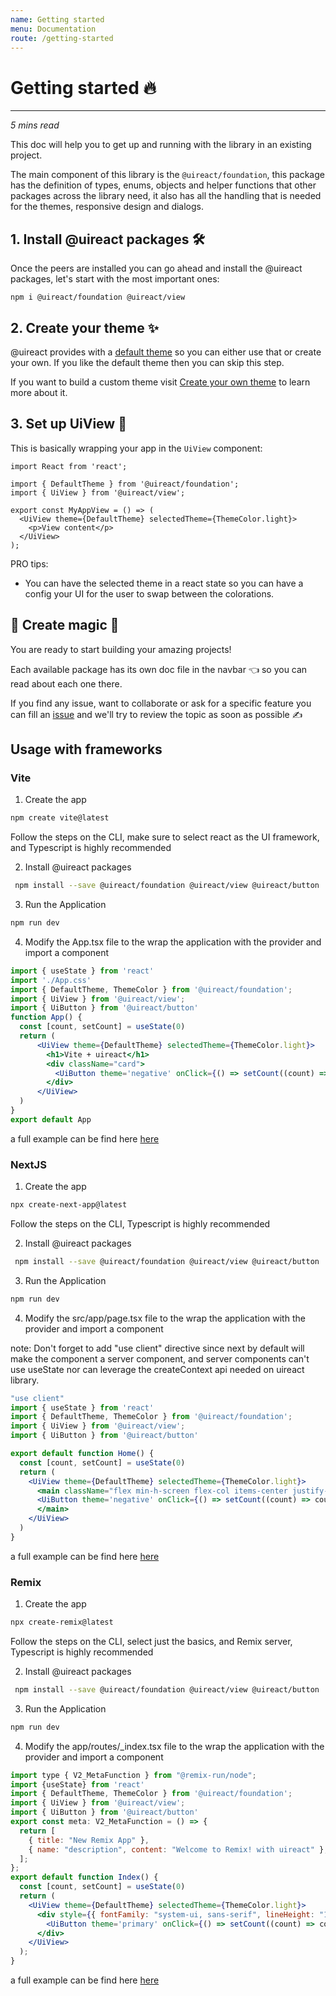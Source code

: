 ```yaml
---
name: Getting started
menu: Documentation
route: /getting-started
---
```


# Getting started 🔥
--------

_5 mins read_

This doc will help you to get up and running with the library in an existing project.

The main component of this library is the `@uireact/foundation`, this package has the definition of types, enums, objects and
helper functions that other packages across the library need, it also has all the handling that is needed for the themes, responsive design and dialogs.


## 1. Install @uireact packages 🛠️

Once the peers are installed you can go ahead and install the @uireact packages, let's start with the most important ones:

```
npm i @uireact/foundation @uireact/view
```

## 2. Create your theme ✨

@uireact provides with a [default theme](https://github.com/inavac182/uireact/blob/main/packages/foundation/src/themes/default-theme.ts) so you can either use that or create your own. If you like the default theme then you can skip this step.

If you want to build a custom theme visit [Create your own theme](./create-theme) to learn more about it.

## 3. Set up UiView 🤖

This is basically wrapping your app in the `UiView` component:

```
import React from 'react';

import { DefaultTheme } from '@uireact/foundation';
import { UiView } from '@uireact/view';

export const MyAppView = () => (
  <UiView theme={DefaultTheme} selectedTheme={ThemeColor.light}>
    <p>View content</p>
  </UiView>
);
```

PRO tips:

- You can have the selected theme in a react state so you can have a config your UI for the user to swap between the colorations.


## 🏁 Create magic 🚀

You are ready to start building your amazing projects!

Each available package has its own doc file in the navbar 👈 so you can read about each one there.

If you find any issue, want to collaborate or ask for a specific feature you can fill an [issue](https://github.com/inavac182/uireact/issues) and we'll try to review the topic as soon as possible ✍️

## Usage with frameworks

### Vite

1. Create the app

```bash
npm create vite@latest
```

Follow the steps on the CLI, make sure to select react as the UI framework, and Typescript is highly recommended

2. Install @uireact packages

```bash
 npm install --save @uireact/foundation @uireact/view @uireact/button
```

3. Run the Application

```bash
npm run dev
```

4. Modify the App.tsx file to the wrap the application with the provider and import a component

```jsx
import { useState } from 'react'
import './App.css'
import { DefaultTheme, ThemeColor } from '@uireact/foundation';
import { UiView } from '@uireact/view';
import { UiButton } from '@uireact/button'
function App() {
  const [count, setCount] = useState(0)
  return (
      <UiView theme={DefaultTheme} selectedTheme={ThemeColor.light}>
        <h1>Vite + uireact</h1>
        <div className="card">
          <UiButton theme='negative' onClick={() => setCount((count) => count + 1)}>count is {count}</UiButton>
        </div>
      </UiView>
  )
}
export default App
```

a full example can be find here [here](../examples/vite-ui-react/)

### NextJS

1. Create the app

```bash
npx create-next-app@latest
```
Follow the steps on the CLI, Typescript is highly recommended

2. Install @uireact packages

```bash
 npm install --save @uireact/foundation @uireact/view @uireact/button

```

3. Run the Application

```bash
npm run dev
```

4. Modify the src/app/page.tsx file to the wrap the application with the provider and import a component

note: Don't forget to add "use client" directive since next by default will make the component a server component, and server components can't use useState nor can leverage the createContext api needed on uireact library.

```jsx
"use client"
import { useState } from 'react'
import { DefaultTheme, ThemeColor } from '@uireact/foundation';
import { UiView } from '@uireact/view';
import { UiButton } from '@uireact/button'

export default function Home() {
  const [count, setCount] = useState(0)
  return (
    <UiView theme={DefaultTheme} selectedTheme={ThemeColor.light}>
      <main className="flex min-h-screen flex-col items-center justify-between p-24">
      <UiButton theme='negative' onClick={() => setCount((count) => count + 1)}>count is {count}</UiButton>
      </main>
    </UiView>
  )
}
```

a full example can be find here [here](../examples/nextjs-example/)

### Remix

1. Create the app

```bash
npx create-remix@latest
```

Follow the steps on the CLI, select just the basics, and Remix server, Typescript is highly recommended

2. Install @uireact packages

```bash
 npm install --save @uireact/foundation @uireact/view @uireact/button

```

3. Run the Application

```bash
npm run dev
```

4. Modify the app/routes/_index.tsx file to the wrap the application with the provider and import a component


```jsx
import type { V2_MetaFunction } from "@remix-run/node";
import {useState} from 'react'
import { DefaultTheme, ThemeColor } from '@uireact/foundation';
import { UiView } from '@uireact/view';
import { UiButton } from '@uireact/button'
export const meta: V2_MetaFunction = () => {
  return [
    { title: "New Remix App" },
    { name: "description", content: "Welcome to Remix! with uireact" },
  ];
};
export default function Index() {
  const [count, setCount] = useState(0)
  return (
    <UiView theme={DefaultTheme} selectedTheme={ThemeColor.light}>
      <div style={{ fontFamily: "system-ui, sans-serif", lineHeight: "1.8" }}>
        <UiButton theme='primary' onClick={() => setCount((count) => count + 1)}>count is {count}</UiButton>
      </div>
    </UiView>
  );
}
```

a full example can be find here [here](../examples/remix-ui-react/)